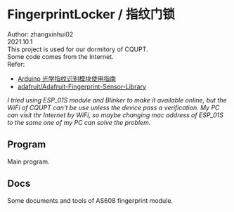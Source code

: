 # FingerprintLocker / 指纹门锁  
Author: zhangxinhui02  
2021.10.1  
This project is used for our dormitory of CQUPT.  
Some code comes from the Internet.  
Refer:  
* [Arduino 光学指纹识别模块使用指南](https://arduino.nxez.com/2018/09/24/arduino-optical-fingerprint-identification-module-fpm10a-user-guide.html)  
* [adafruit/Adafruit-Fingerprint-Sensor-Library](https://github.com/adafruit/Adafruit-Fingerprint-Sensor-Library)  

_I tried using ESP_01S module and Blinker to make it available online, but the WiFi of CQUPT can't be use unless the device pass a verification. My PC can visit thr Internet by WiFi, so maybe changing mac address of ESP_01S to the same one of my PC can solve the problem._  
## Program  
Main program.  
## Docs  
Some documents and tools of AS608 fingerprint module.  